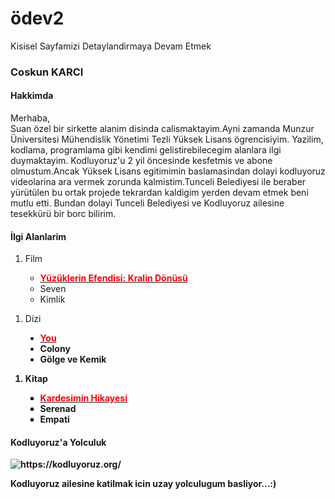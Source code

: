 # ödev2
Kisisel Sayfamizi Detaylandirmaya Devam Etmek

<h3>Coskun KARCI</h3>
<h4> Hakkimda</h4>
<p> Merhaba,<br>
Suan özel bir sirkette alanim disinda calismaktayim.Ayni zamanda Munzur Üniversitesi Mühendislik Yönetimi Tezli Yüksek Lisans ögrencisiyim.
Yazilim, kodlama, programlama gibi kendimi gelistirebilecegim alanlara ilgi duymaktayim. Kodluyoruz'u 2 yil öncesinde kesfetmis ve abone olmustum.Ancak Yüksek Lisans egitimimin baslamasindan dolayi kodluyoruz videolarina ara vermek zorunda kalmistim.Tunceli Belediyesi ile beraber yürütülen bu ortak projede tekrardan kaldigim yerden devam etmek beni mutlu etti. Bundan dolayi Tunceli Belediyesi ve Kodluyoruz ailesine tesekkürü bir borc bilirim.
</p>  
<h4>İlgi Alanlarim</h4>
<ol>
    <li>Film </li>
    <ul style="list-style-type: circle;">
    <a href="https://www.imdb.com/title/tt0167260/?ref_=fn_al_tt_3"><li><strong><span style="color: red;">Yüzüklerin Efendisi: Kralin Dönüsü</span></strong></li></a>
    <li>Seven</li>
    <li>Kimlik</li>
    </ul>
</ol>

<ol>
    <li>Dizi</li>
        <ul style="list-style-type:disc;">
            <a href="https://www.imdb.com/title/tt7335184/?ref_=fn_al_tt_1"><li><strong><span style="color: red;">You</span><strong></li></a>
            <li>Colony</li>
            <li>Gölge ve Kemik</li>
        </ul>
</ol>  
<ol> 
    <li>Kitap </li>
        <ul style="list-style-type:square;">
            <a href="https://www.goodreads.com/book/show/17832046-karde-imin-hik-yesi?from_search=true&from_srp=true&qid=yKPIgLjkR1&rank=1"><li><strong><span style="color: red;">Kardesimin Hikayesi</span></strong></li></a>
            <li>Serenad</li>
            <li>Empati</li>
       </ul>
</ol>

<h4>Kodluyoruz'a Yolculuk</h4>
<img src="https://kodluyoruz.org/wp-content/uploads/2022/05/a0d5d919e567c1ca122529eea4a6350ac2997198-926x749-1.webp" alt="https://kodluyoruz.org/">
<p>Kodluyoruz ailesine katilmak icin uzay yolculugum basliyor...:)</p>
